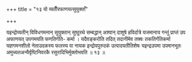+++
title = "१३ यो व्यतीँरफाणयत्सुयुक्ताँ"

+++

यइन्द्रोव्यतीन् विविधगमनान् सुयुक्तान् सुष्ठुरथे सम्बद्धान् अश्वान् दाशुषे हविर्दात्रे यजमानाय गन्तुं प्राप्तं उप अफाणयत् उपगमयति फणतिर्गति- कर्मा । यदैवङ्करोति तदित् तदानीमेव तक्वः तकतिर्गतिकर्मा यज्ञगमनशीलो नेताउदकस्य फलस्य वा नायक इन्द्रोवपुरुदकं उत्पादयतीतिशेषः यइन्द्रउपमा उपमानभूतः अमुच्यतअन्यैर्वृष्टिनिवरकै रसुरादिभिर्मुक्तोभवति ॥ १३ ॥